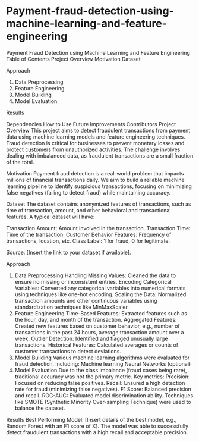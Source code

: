 # Payment-fraud-detection-using-machine-learning-and-feature-engineering


Payment Fraud Detection using Machine Learning and Feature Engineering
Table of Contents
Project Overview
Motivation
Dataset

Approach

1. Data Preprocessing
2. Feature Engineering
3. Model Building
4. Model Evaluation
   
Results

Dependencies
How to Use
Future Improvements
Contributors
Project Overview
This project aims to detect fraudulent transactions from payment data using machine learning models and feature engineering techniques. Fraud detection is critical for businesses to prevent monetary losses and protect customers from unauthorized activities. The challenge involves dealing with imbalanced data, as fraudulent transactions are a small fraction of the total.

Motivation
Payment fraud detection is a real-world problem that impacts millions of financial transactions daily. We aim to build a reliable machine learning pipeline to identify suspicious transactions, focusing on minimizing false negatives (failing to detect fraud) while maintaining accuracy.

Dataset
The dataset contains anonymized features of transactions, such as time of transaction, amount, and other behavioral and transactional features. A typical dataset will have:

Transaction Amount: Amount involved in the transaction.
Transaction Time: Time of the transaction.
Customer Behavior Features: Frequency of transactions, location, etc.
Class Label: 1 for fraud, 0 for legitimate.

Source:
[Insert the link to your dataset if available].

Approach
1. Data Preprocessing
Handling Missing Values: Cleaned the data to ensure no missing or inconsistent entries.
Encoding Categorical Variables: Converted any categorical variables into numerical formats using techniques like one-hot encoding.
Scaling the Data: Normalized transaction amounts and other continuous variables using standardization techniques like MinMaxScaler.
2. Feature Engineering
Time-Based Features: Extracted features such as the hour, day, and month of the transaction.
Aggregated Features: Created new features based on customer behavior, e.g., number of transactions in the past 24 hours, average transaction amount over a week.
Outlier Detection: Identified and flagged unusually large transactions.
Historical Features: Calculated averages or counts of customer transactions to detect deviations.
3. Model Building
Various machine learning algorithms were evaluated for fraud detection, including:
Machine learning
Neural Networks (optional)
4. Model Evaluation
Due to the class imbalance (fraud cases being rare), traditional accuracy was not the primary metric.
Key metrics:
Precision: Focused on reducing false positives.
Recall: Ensured a high detection rate for fraud (minimizing false negatives).
F1 Score: Balanced precision and recall.
ROC-AUC: Evaluated model discrimination ability.
Techniques like SMOTE (Synthetic Minority Over-sampling Technique) were used to balance the dataset.


Results
Best Performing Model: [Insert details of the best model, e.g., Random Forest with an F1 score of X].
The model was able to successfully detect fraudulent transactions with a high recall and acceptable precision.

